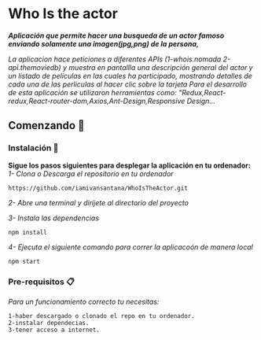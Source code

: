 # Who Is the actor

_**Aplicación que permite hacer una busqueda de un actor famoso enviando solamente una imagen(jpg,png) de la persona,**_  
  
  
_La aplicacion hace peticiones a diferentes APIs (1-whois.nomada 2-api.themoviedb) y muestra en pantallla una descripción general del actor y un listado de peliculas en las cuales ha participado, mostrando detalles de cada una de las perliculas al hacer clic sobre la tarjeta_
_Para el desarrollo de esta aplicación se utilizaron herramientas como: "Redux,React-redux,React-router-dom,Axios,Ant-Design,Responsive Design..._

## Comenzando 🚀

### Instalación 🔧

**Sigue los pasos siguientes para desplegar la aplicación en tu ordenador:**  
 _1- Clona o Descarga el repositorio en tu ordenador_

```
https://github.com/iamivansantana/WhoIsTheActor.git

```

_2- Abre una terminal y dirijete al directorio del proyecto_

_3- Instala las dependencias_

```
npm install
```

_4- Ejecuta el siguiente comando para correr la aplicacoón de manera local_

```
npm start
```

### Pre-requisitos 📋

_Para un funcionamiento correcto tu necesitas:_

```
1-haber descargado o clonado el repo en tu ordenador.
2-instalar dependecias.
3-tener acceso a internet.
```
